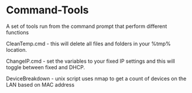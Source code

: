 # Command-Tools
A set of tools run from the command prompt that perform different functions


CleanTemp.cmd - this will delete all files and folders in your %tmp% location.

ChangeIP.cmd - set the variables to your fixed IP settings and this will toggle between fixed and DHCP. 

DeviceBreakdown - unix script uses nmap to get a count of devices on the LAN based on MAC address
